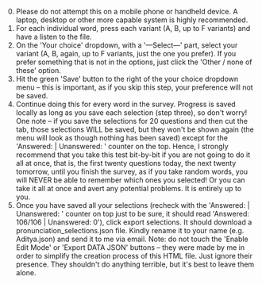 0. Please do not attempt this on a mobile phone or handheld device. A laptop, desktop or other more capable system is highly recommended. 
1. For each individual word, press each variant (A, B, up to F variants) and have a listen to the file.
2. On the 'Your choice' dropdown, with a '—Select—' part, select your variant (A, B, again, up to F variants, just the one you prefer). If you prefer something that is not in the 
    options, just click the 'Other / none of these' option.
3. Hit the green 'Save' button to the right of the your choice dropdown menu – this is important, as if you skip this step, your preference will not be saved.
4. Continue doing this for every word in the survey. Progress is saved locally as long as you save each selection (step three), so don't worry! One note – if you save 
    the selections for 20 questions and then cut the tab, those selections WILL be saved, but they won't be shown again (the menu will look as though nothing has been saved) 
    except for the 'Answered: | Unanswered: ' counter on the top. Hence, I strongly recommend that you take this test bit-by-bit if you are not going to do it all at once, that is, 
    the first twenty questions today, the next twenty tomorrow, until you finish the survey, as if you take random words, you will NEVER be able to remember which ones you 
    selected! Or you can take it all at once and avert any potential problems. It is entirely up to you.
5. Once you have saved all your selections (recheck with the 'Answered: | Unanswered: ' counter on top just to be sure, it should read 'Answered: 106/106 | Unanswered: 0'), click export selections. 
    It should download a pronunciation_selections.json file. Kindly rename it to your name (e.g. Aditya.json) and send it to me via email. Note: do not touch the 'Enable Edit Mode' or 
    'Export DATA JSON' buttons – they were made by me in order to simplify the creation process of this HTML file. Just ignore their presence. They shouldn't do anything terrible, but 
     it's best to leave them alone.
